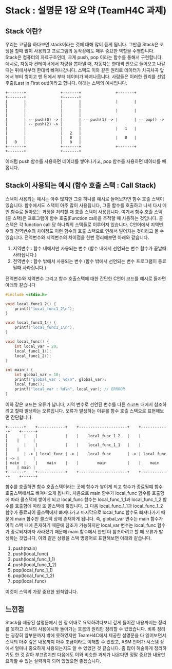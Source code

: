 # Stack : 설명문 1장 요약 (TeamH4C 과제)

## Stack 이란?

우리는 코딩을 하다보면 stack이라는 것에 대해 많이 듣게 됩니다.
그만큼 Stack은 코딩을 할때 많이 사용되고 프로그램의 동작상에도 매우 중요한 역할을 수행합니다.
Stack은 컴퓨터의 자료구조인데, 크게 push, pop 이라는 함수를 통해서 구현합니다.
예시로, 자동차 컨테이너에서 차량을 뽑아낼 때, 자동차는 한대씩 안으로 들어오고 나갈때는 뒤에서부터 한대씩 빠져나갑니다.
스택도 이와 같은 원리로 데이터가 차곡차곡 앞에서 부터 쌓이고 맨 뒤에서 부터 데이터가 빠져나옵니다.
사람들은 이러한 원리를 선입후출(Last in First out)이라고 합니다.
아래는 스택의 예시입니다.

```
+-------+               +-------+               +-------+             +-------+               +-------+
|       |               |       |               |       |             |       |               |       |
|       |               |       |               |       |             |       |               |       |
|       | -- push(0) -> |       | -- push(1) -> |       | -- pop() -> |       | -- push(2) -> |       |
|       |               |       |               |   1   |             |       |               |   2   |
|       |               |   0   |               |   0   |             |   0   |               |   0   |
+-------+               +-------+               +-------+             +-------+               +-------+
```

이처럼 push 함수를 사용하면 데이터를 쌓아나가고, pop 함수를 사용하면 데이터를 빼옵니다.

## Stack이 사용되는 예시 (함수 호출 스택 : Call Stack)

스택이 사용되는 예시는 아주 많지만 그중 하나를 예시로 들어보자면 함수 호출 스택이 있습니다.
함수에서도 스택이 아주 많이 사용됩니다, 그중 함수를 호출하고 나서 다시 메인 함수로 돌아오는 과정을 처리할 때 호출 스택이 사용됩니다.
여기서 함수 호출 스택(콜 스택)은 프로그램이 함수 호출(Function call)을 추적할 때 사용하는 것입니다.
콜 스택은 각 function call 당 하나씩의 스택들로 이루어져 있습니다.
C언어에서 지역변수와 전역변수의 차이점도 이런 함수의 호출 스택으로 인해서 벌어지는 것이라고 볼 수 있습니다.
전역변수와 지역변수의 차이점을 한번 정리해보면 아래와 같습니다.

1. 지역변수 : 함수 내에서만 사용되는 변수 (함수 내에서 선언되는 변수 함수가 끝날때 사라집니다.)
2. 전역변수 : 함수 밖에서 사용되는 변수 (함수 밖에서 선언되는 변수 프로그램이 종료될때 사라집니다.)

전역변수와 지역변수 그리고 함수 호출스택에 대한 간단한 C언어 코드를 예시로 들자면 아래와 같습니다

```c
#include <stdio.h>

void local_func1_2() {
    printf("local_func1_2\n");
}

void local_func1_1() {
    printf("local_func1_1\n");
}

void local_func() {
    int local_var = 20;
    local_func1_1();
    local_func1_2();
}

int main() {
    int global_var = 10;
    printf("global_var : %d\n", global_var);
    local_func();
    printf("local_var : %d\n", local_var); // ERRROR
}
```

이와 같은 코드는 오류가 납니다, 지역 변수로 선언된 변수를 다른 스코프 내에서 참조하려고 할때 발생하는 오류입니다.
오류가 발생하는 이유를 함수 호출 스택으로 표현해보면 간단합니다.

```
+-------+    +------------+    +---------------------+    +------------+    +------+
|       |    |            |    |    local_func_1_2   |    |            |    |      |
|       |    |            |    |    local_func_1_1   |    |            |    |      |
|       | -> | local_func | -> |    local_func       | -> | local_func | -> |      |
| main  |    |    main    |    |        main         |    |    main    |    | main |
+-------+    +------------+    +---------------------+    +------------+    +------+
```

함수를 호출하면 함수 호출스택이라는 곳에 함수가 쌓이게 되고 함수가 종료될떄 함수 호출스택에서도 빠져나오게 됩니다.
처음으로 main 함수가 local_func 함수를 호출함에 따라 콜스택에 쌓이게 되고 local_func 함수는 local_func_1_1과 local_func_1_2 함수를 호출함에 따라 또 콜스택에 쌓입니다.
그 다음 local_func_1_1과 local_func_1_2 함수가 종료되어 콜스택에서 빠져나가고 마지막으로 local_func 함수도 빠져나가기 때문에 main 함수만 콜스택 상에 존재하게 됩니다.
즉, global_var 변수는 main 함수가 아직 스택 내에 존재하기 때문에 참조가 가능하지만 local_var 변수는 local_func 함수가 종료되자마자 사라졌기 때문에 main 함수에서 한번 더 참조하려고 할 때 오류가 발생하는 것입니다, 이와 같은 상황을 스택 명령어로 표현해보면 아래와 같습니다.

1. push(main)
2. push(local_func)
3. push(local_func_1_1)
4. push(local_func_1_2)
5. pop(local_func_1_1)
6. pop(local_func_1_2)
7. pop(local_func)

이것이 스택의 가장 중요한 원칙입니다.

## 느낀점

Stack을 제공된 설명문에서 한 장 이내로 요약하려다보니 깊게 들어간 내용까지는 정리를 못하고 스택의 사용예시와 돌아가는 흐름의 원리만 정리할 수 있었습니다.
비록 정리는 굉장히 앞부분까지 밖에 못하였지만 TeamH4C에서 제공한 설명문을 다 읽어보면서 스택의 아주 깊은 내용까지 아주 조금이라도 이해할 수 있었고, ASM 언어가 시스템 상에서 얼마나 중요하게 사용되는지도 알 수 있었던 것 같습니다.
좀 많이 허술하게 정리하기도 한 것 같아 부끄럽지만 다음에도 이와 비슷한 과제가 나온다면 정말 중요한 내용만 요악할 수 있는 실력까지 되어 있었으면 좋겠습니다.
